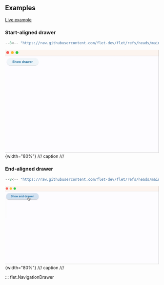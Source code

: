## Examples

[Live example](https://flet-controls-gallery.fly.dev/navigation/navigationdrawer)

### Start-aligned drawer

```python
--8<-- "https://raw.githubusercontent.com/flet-dev/flet/refs/heads/main/sdk/python/examples/controls/navigation-drawer/position-start.py"
```

![position-start](https://raw.githubusercontent.com/flet-dev/flet/main/sdk/python/examples/controls/navigation-drawer/media/position-start.gif){width="80%"}
/// caption
///

### End-aligned drawer

```python
--8<-- "https://raw.githubusercontent.com/flet-dev/flet/refs/heads/main/sdk/python/examples/controls/navigation-drawer/position-end.py"
```

![position-end](https://raw.githubusercontent.com/flet-dev/flet/main/sdk/python/examples/controls/navigation-drawer/media/position-end.gif){width="80%"}
/// caption
///

::: flet.NavigationDrawer
